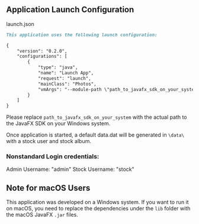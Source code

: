## Application Launch Configuration

launch.json
```markdown
This application uses the following launch configuration:

{
    "version": "0.2.0",
    "configurations": [
        {
            "type": "java",
            "name": "Launch App",
            "request": "launch",
            "mainClass": "Photos",
            "vmArgs": "--module-path \"path_to_javafx_sdk_on_your_system\" --add-modules javafx.controls,javafx.fxml"
        }
    ]
}
```

Please replace `path_to_javafx_sdk_on_your_system` with the actual path to the JavaFX SDK on your Windows system.

Once application is started, a default data.dat will be generated in `\data\` with a stock user and stock album. 

### Nonstandard Login credentials:
Admin Username: "admin"
Stock Username: "stock"

## Note for macOS Users

This application was developed on a Windows system. If you want to run it on macOS, you need to replace the dependencies under the `lib` folder with the macOS JavaFX `.jar` files.
```

